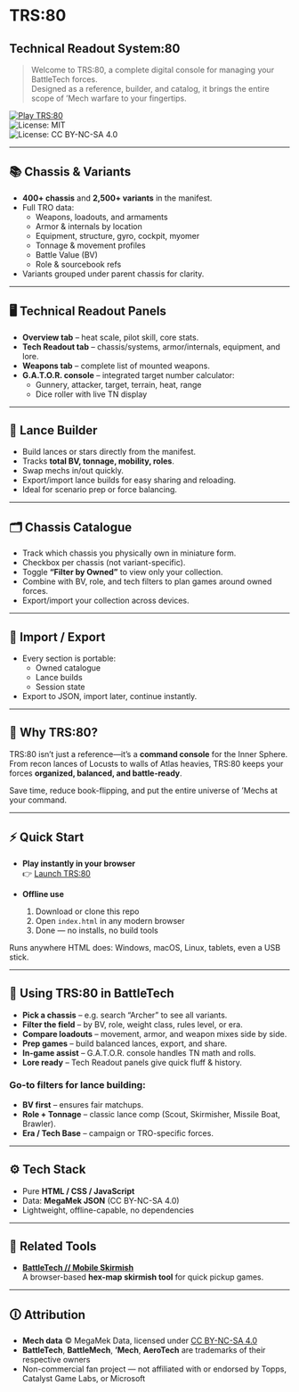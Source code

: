 # TRS:80  
## Technical Readout System:80  

> Welcome to TRS:80, a complete digital console for managing your BattleTech forces.  
> Designed as a reference, builder, and catalog, it brings the entire scope of ’Mech warfare to your fingertips.  

[![Play TRS:80](https://img.shields.io/badge/%E2%96%B6%EF%B8%8F%20Play%20TRS:80-black?style=for-the-badge)](https://nevar530.github.io/TRS80/)  
![License: MIT](https://img.shields.io/badge/Code-MIT-black)  
![License: CC BY-NC-SA 4.0](https://img.shields.io/badge/Data-CC--BY--NC--SA--4.0-black)  

---

## 📚 Chassis & Variants  

- **400+ chassis** and **2,500+ variants** in the manifest.  
- Full TRO data:  
  - Weapons, loadouts, and armaments  
  - Armor & internals by location  
  - Equipment, structure, gyro, cockpit, myomer  
  - Tonnage & movement profiles  
  - Battle Value (BV)  
  - Role & sourcebook refs  
- Variants grouped under parent chassis for clarity.  

---

## 🖥️ Technical Readout Panels  

- **Overview tab** – heat scale, pilot skill, core stats.  
- **Tech Readout tab** – chassis/systems, armor/internals, equipment, and lore.  
- **Weapons tab** – complete list of mounted weapons.  
- **G.A.T.O.R. console** – integrated target number calculator:  
  - Gunnery, attacker, target, terrain, heat, range  
  - Dice roller with live TN display  

---

## 🎯 Lance Builder  

- Build lances or stars directly from the manifest.  
- Tracks **total BV, tonnage, mobility, roles**.  
- Swap mechs in/out quickly.  
- Export/import lance builds for easy sharing and reloading.  
- Ideal for scenario prep or force balancing.  

---

## 🗂️ Chassis Catalogue  

- Track which chassis you physically own in miniature form.  
- Checkbox per chassis (not variant-specific).  
- Toggle **“Filter by Owned”** to view only your collection.  
- Combine with BV, role, and tech filters to plan games around owned forces.  
- Export/import your collection across devices.  

---

## 🔄 Import / Export  

- Every section is portable:  
  - Owned catalogue  
  - Lance builds  
  - Session state  
- Export to JSON, import later, continue instantly.  

---

## 🚀 Why TRS:80?  

TRS:80 isn’t just a reference—it’s a **command console** for the Inner Sphere.  
From recon lances of Locusts to walls of Atlas heavies, TRS:80 keeps your forces **organized, balanced, and battle-ready**.  

Save time, reduce book-flipping, and put the entire universe of ’Mechs at your command.  

---

## ⚡ Quick Start  

- **Play instantly in your browser**  
  👉 [Launch TRS:80](https://nevar530.github.io/TRS80/)  

- **Offline use**  
  1. Download or clone this repo  
  2. Open `index.html` in any modern browser  
  3. Done — no installs, no build tools  

Runs anywhere HTML does: Windows, macOS, Linux, tablets, even a USB stick.  

---

## 🎲 Using TRS:80 in BattleTech  

- **Pick a chassis** – e.g. search “Archer” to see all variants.  
- **Filter the field** – by BV, role, weight class, rules level, or era.  
- **Compare loadouts** – movement, armor, and weapon mixes side by side.  
- **Prep games** – build balanced lances, export, and share.  
- **In-game assist** – G.A.T.O.R. console handles TN math and rolls.  
- **Lore ready** – Tech Readout panels give quick fluff & history.  

### Go-to filters for lance building:  
- **BV first** – ensures fair matchups.  
- **Role + Tonnage** – classic lance comp (Scout, Skirmisher, Missile Boat, Brawler).  
- **Era / Tech Base** – campaign or TRO-specific forces.  

---

## ⚙️ Tech Stack  

- Pure **HTML / CSS / JavaScript**  
- Data: **MegaMek JSON** (CC BY-NC-SA 4.0)  
- Lightweight, offline-capable, no dependencies  

---

## 🔗 Related Tools  

- **[BattleTech // Mobile Skirmish](https://nevar530.github.io/Battletech-Mobile-Skirmish/)**  
  A browser-based **hex-map skirmish tool** for quick pickup games.  

---

## 🛈 Attribution  

- **Mech data** © MegaMek Data, licensed under [CC BY-NC-SA 4.0](https://creativecommons.org/licenses/by-nc-sa/4.0/)  
- **BattleTech**, **BattleMech**, **’Mech**, **AeroTech** are trademarks of their respective owners  
- Non-commercial fan project — not affiliated with or endorsed by Topps, Catalyst Game Labs, or Microsoft  
